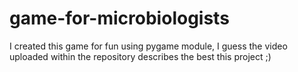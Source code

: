# game-for-microbiologists
I created this game for fun using pygame module, I guess the video uploaded within the repository describes the best this project ;)
